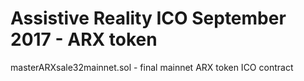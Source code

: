 # Assistive Reality ICO September 2017 - ARX token
masterARXsale32mainnet.sol - final mainnet ARX token ICO contract

